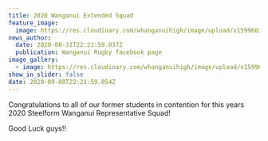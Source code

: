 ```yaml
---
title: 2020 Wanganui Extended Squad
feature_image:
  image: https://res.cloudinary.com/whanganuihigh/image/upload/v1599603737/News/WU_Rugby_emblem.jpg
news_author:
  date: 2020-08-31T22:21:59.037Z
  publication: Wanganui Rugby facebook page
image_gallery:
  - image: https://res.cloudinary.com/whanganuihigh/image/upload/v1599604016/News/2020_Wanganui_Extended_Squad.jpg
show_in_slider: false
date: 2020-09-08T22:21:59.054Z
---
```

Congratulations to all of our former students in contention for this years 2020 Steelform Wanganui Representative Squad!

Good Luck guys!!